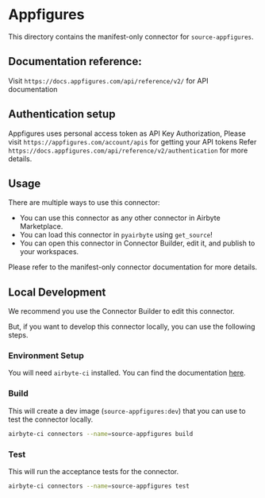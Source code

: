# Appfigures
This directory contains the manifest-only connector for `source-appfigures`.

## Documentation reference:
Visit `https://docs.appfigures.com/api/reference/v2/` for API documentation

## Authentication setup
Appfigures uses personal access token as API Key Authorization, Please visit `https://appfigures.com/account/apis` for getting your API tokens
Refer `https://docs.appfigures.com/api/reference/v2/authentication` for more details.

## Usage
There are multiple ways to use this connector:
- You can use this connector as any other connector in Airbyte Marketplace.
- You can load this connector in `pyairbyte` using `get_source`!
- You can open this connector in Connector Builder, edit it, and publish to your workspaces.

Please refer to the manifest-only connector documentation for more details.

## Local Development
We recommend you use the Connector Builder to edit this connector.

But, if you want to develop this connector locally, you can use the following steps.

### Environment Setup
You will need `airbyte-ci` installed. You can find the documentation [here](airbyte-ci).

### Build
This will create a dev image (`source-appfigures:dev`) that you can use to test the connector locally.
```bash
airbyte-ci connectors --name=source-appfigures build
```

### Test
This will run the acceptance tests for the connector.
```bash
airbyte-ci connectors --name=source-appfigures test
```

